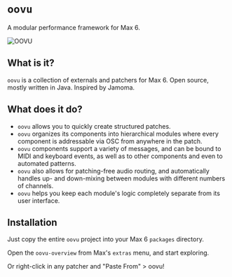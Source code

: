`oovu`
======

A modular performance framework for Max 6.

![OOVU](https://raw.github.com/josiah-wolf-oberholtzer/oovu/master/misc/oovu.png "OOVU")

What is it?
-----------

`oovu` is a collection of externals and patchers for Max 6. Open source, mostly
written in Java. Inspired by Jamoma.

What does it do?
----------------

- `oovu` allows you to quickly create structured patches.
- `oovu` organizes its components into hierarchical modules where every
  component is addressable via OSC from anywhere in the patch.
- `oovu` components support a variety of messages, and can be bound to MIDI and
  keyboard events, as well as to other components and even to automated
  patterns.
- `oovu` also allows for patching-free audio routing, and automatically handles
  up- and down-mixing between modules with different numbers of channels.
- `oovu` helps you keep each module's logic completely separate from its user
  interface.

Installation
------------

Just copy the entire `oovu` project into your Max 6 `packages` directory.

Open the `oovu-overview` from Max's `extras` menu, and start exploring.

Or right-click in any patcher and "Paste From" > oovu!
